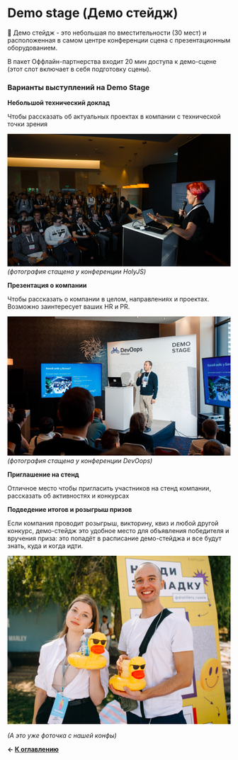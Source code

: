 # Demo stage (Демо стейдж)

<aside>
📢 Демо стейдж - это небольшая по вместительности (30 мест) и расположенная в самом центре конференции сцена с презентационным оборудованием.

</aside>

В пакет Оффлайн-партнерства входит 20 мин доступа к демо-сцене (этот слот включает в себя подготовку сцены).

### Варианты выступлений на Demo Stage

**Небольшой технический доклад** 

Чтобы рассказать об актуальных проектах в компании с технической точки зрения

![image3.png](image3.png)
*(фотография стащена у конференции HolyJS)*

**Презентация о компании**

Чтобы рассказать о компании в целом, направлениях и проектах. Возможно заинтересует ваших HR и PR.

![image1.png](image1.png)
*(фотография стащена у конференции DevOops)*

**Приглашение на стенд**

Отличное место чтобы пригласить участников на стенд компании, рассказать об активностях и конкурсах

**Подведение итогов и розыгрыш призов**

Если компания проводит розыгрыш, викторину, квиз и любой другой конкурс, демо-стейдж это удобное место для объявления победителя и вручения приза: это попадёт в расписание демо-стейджа и все будут знать, куда и когда идти.

![image2.png](image2.png)

*(А это уже фоточка с нашей конфы)*

**← [К оглавлению](../README.md)**
